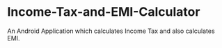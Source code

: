 # Income-Tax-and-EMI-Calculator
An Android Application which calculates Income Tax and also calculates EMI.
